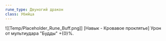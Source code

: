 ```yaml
---
rune_type: Двуногий дракон
class: Убийца
---
```

![[Temp/Placeholder_Rune_Buff.png]]
[Навык - Кровавое проклятье] Урон от мультиудара "Будды" +{0}%.

